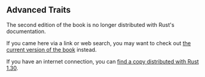 ## Advanced Traits

The second edition of the book is no longer distributed with Rust's documentation.

If you came here via a link or web search, you may want to check out [the current
version of the book](../ch19-02-advanced-traits.html) instead.

If you have an internet connection, you can [find a copy distributed with
Rust
1.30](https://doc.rust-lang.org/1.30.0/book/second-edition/ch19-03-advanced-traits.html).
